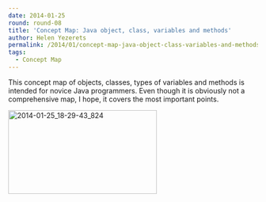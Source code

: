 ```yaml
---
date: 2014-01-25
round: round-08
title: 'Concept Map: Java object, class, variables and methods'
author: Helen Yezerets
permalink: /2014/01/concept-map-java-object-class-variables-and-methods/
tags:
  - Concept Map
---
```

This concept map of objects, classes, types of variables and methods is intended for novice Java programmers. Even though it is obviously not a comprehensive map, I hope, it covers the most important points.

[<img class="alignnone size-medium wp-image-5681" alt="2014-01-25_18-29-43_824" src="http://teaching.software-carpentry.org/wp-content/uploads/2014/01/2014-01-25_18-29-43_824-300x169.jpg" width="300" height="169" />][1]

&nbsp;

 [1]: http://teaching.software-carpentry.org/wp-content/uploads/2014/01/2014-01-25_18-29-43_824.jpg

